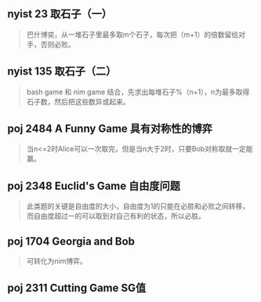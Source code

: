 ## nyist 23 取石子（一）
>巴什博奕，从一堆石子里最多取m个石子，每次把（m+1）的倍数留给对手，否则必败。


## nyist 135 	取石子（二）
>bash game 和 nim game 结合，先求出每堆石子%（n+1），n为最多取得石子数，然后把这些数异或起来。


## poj 2484 A Funny Game 具有对称性的博弈
>当n<=2时Alice可以一次取完，但是当n大于2时，只要Bob对称取就一定能赢。

## poj 2348 Euclid's Game 自由度问题
>此类题的关键是自由度的大小，自由度为1的只能在必胜和必败之间转移，而自由度超过一的可以取到对自己有利的状态，所以必胜。

## poj 1704 Georgia and Bob
>可转化为nim博弈。

## poj 2311 Cutting Game SG值
